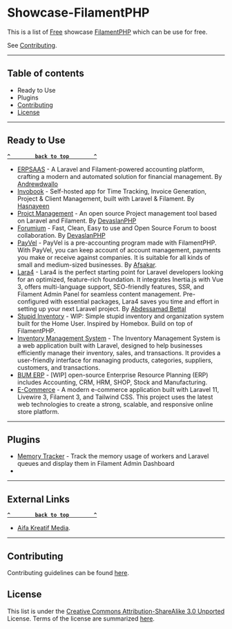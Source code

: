 # Showcase-FilamentPHP

This is a list of [Free](https://en.wikipedia.org/wiki/Showcase) showcase [FilamentPHP](https://filamentphp.com) which can be use for free.

See [Contributing](#contributing).

--------------------

## Table of contents

- Ready to Use
- Plugins
- [Contributing](#contributing)
- [License](#license)

--------------------

## Ready to Use

**[`^        back to top        ^`](#awesome-selfhosted)**

- [ERPSAAS](https://github.com/andrewdwallo/erpsaas) - A Laravel and Filament-powered accounting platform, crafting a modern and automated solution for financial management. By [Andrewdwallo](https://github.com/andrewdwallo)
- [Invobook](https://github.com/Hasnayeen/invobook) - Self-hosted app for Time Tracking, Invoice Generation, Project & Client Management, built with Laravel & Filament. By [Hasnayeen](https://github.com/Hasnayeen)
- [Projct Management](https://github.com/devaslanphp/project-management) - An open source Project management tool based on Laravel and Filament. By [DevaslanPHP](https://github.com/devaslanphp)
- [Forumium](https://github.com/devaslanphp/forumium) - Fast, Clean, Easy to use and Open Source Forum to boost collaboration. By [DevaslanPHP](https://github.com/devaslanphp)
- [PayVel](https://github.com/afsakar/payvel) - PayVel is a pre-accounting program made with FilamentPHP. With PayVel, you can keep account of account management, payments you make or receive against companies. It is suitable for all kinds of small and medium-sized businesses. By [Afsakar](https://github.com/afsakar).
- [Lara4](https://github.com/abdessamadbettal/lara4) - Lara4 is the perfect starting point for Laravel developers looking for an optimized, feature-rich foundation. It integrates Inertia.js with Vue 3, offers multi-language support, SEO-friendly features, SSR, and Filament Admin Panel for seamless content management. Pre-configured with essential packages, Lara4 saves you time and effort in setting up your next Laravel project. By [Abdessamad Bettal](https://github.com/abdessamadbettal)
- [Stupid Inventory](https://github.com/Flatroy/stupid-inventory-laravel) - WIP: Simple stupid inventory and organization system built for the Home User. Inspired by Homebox. Build on top of FilamentPHP.
- [Inventory Management System](https://github.com/phi-rakib/inventory-management-system) - The Inventory Management System is a web application built with Laravel, designed to help businesses efficiently manage their inventory, sales, and transactions. It provides a user-friendly interface for managing products, categories, suppliers, customers, and transactions.
- [BUM ERP](https://github.com/bumicode/erp) - [WIP] open-source Enterprise Resource Planning (ERP) includes Accounting, CRM, HRM, SHOP, Stock and Manufacturing.
- [E-Commerce](https://github.com/vickypandey14/E-commerce-using-Laravel-11-Livewire-3-Filament-3-and-Tailwind-CSS) - A modern e-commerce application built with Laravel 11, Livewire 3, Filament 3, and Tailwind CSS. This project uses the latest web technologies to create a strong, scalable, and responsive online store platform.
--------------------

## Plugins
- [Memory Tracker](https://github.com/danilopolani/filament-memory-tracker) - Track the memory usage of workers and Laravel queues and display them in Filament Admin Dashboard
- 
--------------------

## External Links

**[`^        back to top        ^`](#awesome-selfhosted)**

- [Aifa Kreatif Media](https://www.aifa-kreatif.biz.id).

--------------------

## Contributing

Contributing guidelines can be found [here](https://github.com/sirajunnasihin/filamentphp-showcase/blob/main/CONTRIBUTING.md).

## License

This list is under the [Creative Commons Attribution-ShareAlike 3.0 Unported](https://github.com/sirajunnasihin/filamentphp-showcase/blob/main/LICENSE) License.
Terms of the license are summarized [here](https://creativecommons.org/licenses/by-sa/3.0/).
